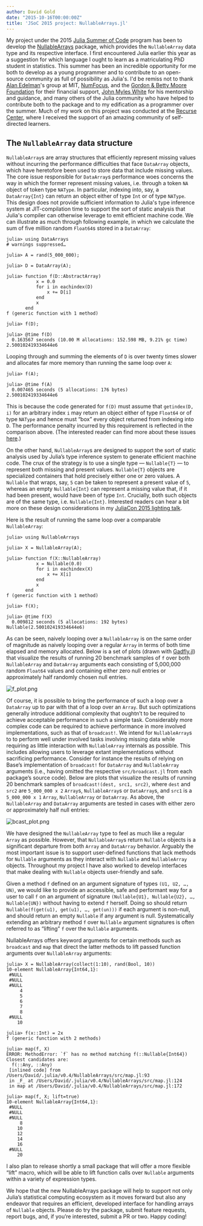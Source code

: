 ```yaml
---
author: David Gold
date: "2015-10-16T00:00:00Z"
title: 'JSoC 2015 project: NullableArrays.jl'
---
```


My project under the 2015 [Julia Summer of Code](/jsoc) program has been to develop the [NullableArrays](https://github.com/JuliaStats/NullableArrays.jl) package, which provides the `NullableArray` data type and its respective interface. I first encountered Julia earlier this year as a suggestion for which language I ought to learn as a matriculating PhD student in statistics. This summer has been an incredible opportunity for me both to develop as a young programmer and to contribute to an open-source community as full of possibility as Julia's. I'd be remiss not to thank [Alan Edelman](http://www-math.mit.edu/~edelman/)'s group at MIT, [NumFocus](http://numfocus.org/), and the [Gordon & Betty Moore Foundation](https://www.moore.org/) for their financial support, [John Myles White](https://github.com/johnmyleswhite/) for his mentorship and guidance, and many others of the Julia community who have helped to contribute both to the package and to my edification as a programmer over the summer. Much of my work on this project was conducted at the [Recurse Center](https://www.recurse.com), where I received the support of an amazing community of self-directed learners.


## The `NullableArray` data structure

`NullableArray`s are array structures that efficiently represent missing values without incurring the performance difficulties that face `DataArray` objects, which have heretofore been used to store data that include missing values. The core issue responsible for `DataArray`s performance woes concerns the way in which the former represent missing values, i.e. through a token `NA` object of token type `NAType`. In particular, indexing into, say, a `DataArray{Int}` can return an object either of type `Int` or of type `NAType`. This design does not provide sufficient information to Julia's type inference system at JIT-compilation time to support the sort of static analysis that Julia's compiler can otherwise leverage to emit efficient machine code. We can illustrate as much through following example, in which we calculate the sum of five million random `Float64`s stored in a `DataArray`:

    julia> using DataArrays
    # warnings suppressed…

    julia> A = rand(5_000_000);

    julia> D = DataArray(A);

    julia> function f(D::AbstractArray)
               x = 0.0
               for i in eachindex(D)
                   x += D[i]
               end
               x
           end
    f (generic function with 1 method)

    julia> f(D);

    julia> @time f(D)
      0.163567 seconds (10.00 M allocations: 152.598 MB, 9.21% gc time)
    2.500102419334644e6

Looping through and summing the elements of `D` is over twenty times slower and allocates far more memory than running the same loop over `A`:

    julia> f(A);

    julia> @time f(A)
      0.007465 seconds (5 allocations: 176 bytes)
    2.500102419334644e6

This is because the code generated for `f(D)` must assume that `getindex(D, i)` for an arbitrary index `i` may return an object either of type `Float64` or of type `NAType` and hence must “box” every object returned from indexing into `D`. The performance penalty incurred by this requirement is reflected in the comparison above. (The interested reader can find more about these issues [here](http://www.johnmyleswhite.com/notebook/2014/11/29/whats-wrong-with-statistics-in-julia/).)

On the other hand, `NullableArray`s are designed to support the sort of static analysis used by Julia’s type inference system to generate efficient machine code. The crux of the strategy is to use a single type — `Nullable{T}` — to represent both missing and present values. `Nullable{T}` objects are specialized containers that hold precisely either one or zero values. A `Nullable` that wraps, say, `5` can be taken to represent a present value of `5`, whereas an empty `Nullable{Int}` can represent a missing value that, if it had been present, would have been of type `Int`. Crucially, both such objects are of the same type, i.e. `Nullable{Int}`. Interested readers can hear a bit more on these design considerations in my [JuliaCon 2015 lighting talk](https://www.youtube.com/watch?v=2v5k28F80BQ).

Here is the result of running the same loop over a comparable `NullableArray`:

    julia> using NullableArrays

    julia> X = NullableArray(A);

    julia> function f(X::NullableArray)
               x = Nullable(0.0)
               for i in eachindex(X)
                   x += X[i]
               end
               x
           end
    f (generic function with 1 method)

    julia> f(X);

    julia> @time f(X)
      0.009812 seconds (5 allocations: 192 bytes)
    Nullable(2.500102419334644e6)

As can be seen, naively looping over a `NullableArray` is on the same order of magnitude as naively looping over a regular `Array` in terms of both time elapsed and memory allocated. Below is a set of plots (drawn with [Gadfly.jl](https://github.com/dcjones/Gadfly.jl)) that visualize the results of running 20 benchmark samples of `f` over both `NullableArray` and `DataArray` arguments each consisting of 5,000,000 random `Float64` values and containing either zero null entries or approximately half randomly chosen null entries.

![f_plot.png](/images/blog/2015-10-03-nullablearrays-images/f_plot.png)

Of course, it is possible to bring the performance of such a loop over a `DataArray` up to par with that of a loop over an `Array`. But such optimizations generally introduce additional complexity that oughtn’t to be required to achieve acceptable performance in such a simple task. Considerably more complex code can be required to achieve performance in more involved implementations, such as that of `broadcast!`. We intend for `NullableArray`s to to perform well under involved tasks involving missing data while requiring as little interaction with `NullableArray` internals as possible. This includes allowing users to leverage extant implementations without sacrificing performance. Consider for instance the results of relying on Base’s implementation of `broadcast!` for `DataArray` and `NullableArray` arguments (i.e., having omitted the respective `src/broadcast.jl` from each package’s source code). Below are plots that visualize the results of running 20 benchmark samples of `broadcast!(dest, src1, src2)`, where `dest` and `src2` are `5_000_000 x 2` `Array`s, `NullableArray`s or `DataArray`s, and `src1` is a `5_000_000 x 1` `Array`, `NullableArray` or `DataArray`. As above, the `NullableArray` and `DataArray` arguments are tested in cases with either zero or approximately half null entries:

![bcast_plot.png](/images/blog/2015-10-03-nullablearrays-images/bcast_plot.png)

We have designed the `NullableArray` type to feel as much like a regular `Array` as possible. However, that `NullableArray`s return `Nullable` objects is a significant departure from both `Array` and `DataArray` behavior. Arguably the most important issue is to support user-defined functions that lack methods for `Nullable` arguments as they interact with `Nullable` and `NullableArray` objects. Throughout my project I have also worked to develop interfaces that make dealing with `Nullable` objects user-friendly and safe.

Given a method `f` defined on an argument signature of types `(U1, U2, …, UN)`, we would like to provide an accessible, safe and performant way for a user to call `f` on an argument of signature `(Nullable{U1}, Nullable{U2}, …, Nullable{UN})` without having to extend `f` herself. Doing so should return `Nullable(f(get(u1), get(u1), …, get(un)))` if each argument is non-null, and should return an empty `Nullable` if any argument is null. Systematically extending an arbitrary method `f` over `Nullable` argument signatures is often referred to as “lifting” `f` over the `Nullable` arguments.

NullableArrays offers keyword arguments for certain methods such as `broadcast` and `map` that direct the latter methods to lift passed function arguments over `NullableArray` arguments:

    julia> X = NullableArray(collect(1:10), rand(Bool, 10))
    10-element NullableArray{Int64,1}:
     #NULL
     #NULL
     #NULL
         4
         5
         6
         7
         8
     #NULL
        10

    julia> f(x::Int) = 2x
    f (generic function with 2 methods)

    julia> map(f, X)
    ERROR: MethodError: `f` has no method matching f(::Nullable{Int64})
    Closest candidates are:
      f(::Any, ::Any)
     [inlined code] from /Users/David/.julia/v0.4/NullableArrays/src/map.jl:93
     in _F_ at /Users/David/.julia/v0.4/NullableArrays/src/map.jl:124
     in map at /Users/David/.julia/v0.4/NullableArrays/src/map.jl:172

    julia> map(f, X; lift=true)
    10-element NullableArray{Int64,1}:
     #NULL
     #NULL
     #NULL
         8
        10
        12
        14
        16
     #NULL
        20

I also plan to release shortly a small package that will offer a more flexible “lift” macro, which will be able to lift function calls over `Nullable` arguments within a variety of expression types.

We hope that the new NullableArrays package will help to support not only Julia’s statistical computing ecosystem as it moves forward but also any endeavor that requires an efficient, developed interface for handling arrays of `Nullable` objects. Please do try the package, submit feature requests, report bugs, and, if you’re interested, submit a PR or two. Happy coding!
